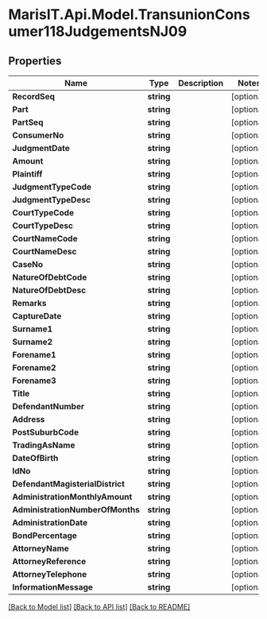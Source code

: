 
# MarisIT.Api.Model.TransunionConsumer118JudgementsNJ09

## Properties

Name | Type | Description | Notes
------------ | ------------- | ------------- | -------------
**RecordSeq** | **string** |  | [optional] 
**Part** | **string** |  | [optional] 
**PartSeq** | **string** |  | [optional] 
**ConsumerNo** | **string** |  | [optional] 
**JudgmentDate** | **string** |  | [optional] 
**Amount** | **string** |  | [optional] 
**Plaintiff** | **string** |  | [optional] 
**JudgmentTypeCode** | **string** |  | [optional] 
**JudgmentTypeDesc** | **string** |  | [optional] 
**CourtTypeCode** | **string** |  | [optional] 
**CourtTypeDesc** | **string** |  | [optional] 
**CourtNameCode** | **string** |  | [optional] 
**CourtNameDesc** | **string** |  | [optional] 
**CaseNo** | **string** |  | [optional] 
**NatureOfDebtCode** | **string** |  | [optional] 
**NatureOfDebtDesc** | **string** |  | [optional] 
**Remarks** | **string** |  | [optional] 
**CaptureDate** | **string** |  | [optional] 
**Surname1** | **string** |  | [optional] 
**Surname2** | **string** |  | [optional] 
**Forename1** | **string** |  | [optional] 
**Forename2** | **string** |  | [optional] 
**Forename3** | **string** |  | [optional] 
**Title** | **string** |  | [optional] 
**DefendantNumber** | **string** |  | [optional] 
**Address** | **string** |  | [optional] 
**PostSuburbCode** | **string** |  | [optional] 
**TradingAsName** | **string** |  | [optional] 
**DateOfBirth** | **string** |  | [optional] 
**IdNo** | **string** |  | [optional] 
**DefendantMagisterialDistrict** | **string** |  | [optional] 
**AdministrationMonthlyAmount** | **string** |  | [optional] 
**AdministrationNumberOfMonths** | **string** |  | [optional] 
**AdministrationDate** | **string** |  | [optional] 
**BondPercentage** | **string** |  | [optional] 
**AttorneyName** | **string** |  | [optional] 
**AttorneyReference** | **string** |  | [optional] 
**AttorneyTelephone** | **string** |  | [optional] 
**InformationMessage** | **string** |  | [optional] 

[[Back to Model list]](../README.md#documentation-for-models)
[[Back to API list]](../README.md#documentation-for-api-endpoints)
[[Back to README]](../README.md)

